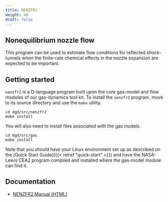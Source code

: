 ```yaml
---
title: NENZFR2
weight: 40
draft: false
---
```


## Nonequilibrium nozzle flow

This program can be used to estimate flow conditions
for reflected shock-tunnels when the finite-rate chemical effects
in the nozzle expansion are expected to be important.


## Getting started

`nenzfr2` is a D-language program built upon the core gas-model and flow modules
of our gas-dynamics tool kit.
To install the `nenzfr2` program, move to its source directory
and use the `make` utility.

    cd dgd/src/nenzfr2
    make install

You will also need to install files associated with the gas models.

    cd dgd/src/gas
    make install

Note that you should have your Linux environment set up as described on the
[Quick Start Guide]({{< relref "quick-start" >}}) and have the NASA-Lewis CEA2
program compiled and installed where the gas-model module can find it.


## Documentation
- [NENZFR2 Manual (HTML)](/html/nenzfr2-manual.html)


